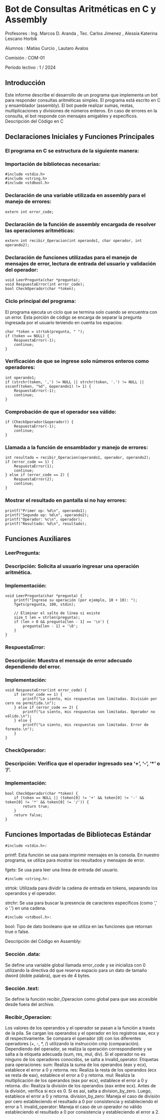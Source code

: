 # Bot de Consultas Aritméticas en C y Assembly

Profesores :  Ing. Marcos D. Aranda , Tec. Carlos Jimenez ,  Alessia Katerina Lescano Horbik

Alumnos : Matías Curcio , Lautaro Avalos

Comisión :  COM-01

Período lectivo  : 1 / 2024 


## Introducción
Este informe describe el desarrollo de un programa que implementa un bot para responder consultas aritméticas simples. El programa está escrito en C y ensamblador (assembly). El bot puede realizar sumas, restas, multiplicaciones y divisiones de números enteros. En caso de errores en la consulta, el bot responde con mensajes amigables y específicos.
Descripción del Código en C
## Declaraciones Iniciales y Funciones Principales

### El programa en C se estructura de la siguiente manera:

### Importación de bibliotecas necesarias:
```
#include <stdio.h>
#include <string.h>
#include <stdbool.h>
```
### Declaración de una variable utilizada en assembly para el manejo de errores:
```
extern int error_code;
```
### Declaración de la función de assembly encargada de resolver las operaciones aritméticas:
```
extern int recibir_Operacion(int operando1, char operador, int operando2);
```
### Declaración de funciones utilizadas para el manejo de mensajes de error, lectura de entrada del usuario y validación del operador:
```
void LeerPregunta(char *pregunta);
void RespuestaError(int error_code);
bool CheckOperador(char *token);
```
### Ciclo principal del programa:

El programa ejecuta un ciclo que se termina solo cuando se encuentra con un error.
Esta porción de código se encarga de separar la pregunta ingresada por el usuario teniendo en cuenta los espacios:
```
char *token = strtok(pregunta, " ");
if (token == NULL) {
    RespuestaError(-1);
    continue;
}
```
### Verificación de que se ingrese solo números enteros como operadores:
```
int operando1;
if (strchr(token, ',') != NULL || strchr(token, '.') != NULL || sscanf(token, "%d", &operando1) != 1) {
    RespuestaError(-1);
    continue;
}
```
### Comprobación de que el operador sea válido:
```
if (CheckOperador(&operador)) {
    RespuestaError(-1);
    continue;
}
```
### Llamada a la función de ensamblador y manejo de errores:
```
int resultado = recibir_Operacion(operando1, operador, operando2);
if (error_code == 1) {
    RespuestaError(1);
    continue;
} else if (error_code == 2) {
    RespuestaError(2);
    continue;
}
```
### Mostrar el resultado en pantalla si no hay errores:
```
printf("Primer op: %d\n", operando1);
printf("Segundo op: %d\n", operando2);
printf("Operador: %c\n", operador);
printf("Resultado: %d\n", resultado);
```
## Funciones Auxiliares
### LeerPregunta:
### Descripción: Solicita al usuario ingresar una operación aritmética.
### Implementación:
```
void LeerPregunta(char *pregunta) {
    printf("Ingrese su operación (por ejemplo, 10 + 10): ");
    fgets(pregunta, 100, stdin);

    // Eliminar el salto de línea si existe
    size_t len = strlen(pregunta);
    if (len > 0 && pregunta[len - 1] == '\n') {
        pregunta[len - 1] = '\0';
    }
}
```
### RespuestaError:
### Descripción: Muestra el mensaje de error adecuado dependiendo del error.
### Implementación:
```
void RespuestaError(int error_code) {
    if (error_code == 1) {
        printf("Lo siento, mis respuestas son limitadas. División por cero no permitida.\n");
    } else if (error_code == 2) {
        printf("Lo siento, mis respuestas son limitadas. Operador no válido.\n");
    } else {
        printf("Lo siento, mis respuestas son limitadas. Error de formato.\n");
    }
}
```
### CheckOperador:
### Descripción: Verifica que el operador ingresado sea ‘+’, ‘-’, ‘*’ o ‘/’.
### Implementación:
```
bool CheckOperador(char *token) {
    if (token == NULL || (token[0] != '+' && token[0] != '-' && token[0] != '*' && token[0] != '/')) {
        return true;
    }
    return false;
}
```
## Funciones Importadas de Bibliotecas Estándar
```
#include <stdio.h>:
```
printf: Esta función se usa para imprimir mensajes en la consola. En nuestro programa, se utiliza para mostrar los resultados y mensajes de error.

fgets: Se usa para leer una línea de entrada del usuario.
```
#include <string.h>:
```
strtok: Utilizada para dividir la cadena de entrada en tokens, separando los operandos y el operador.

strchr: Se usa para buscar la presencia de caracteres específicos (como ',' o '.') en una cadena.
```
#include <stdbool.h>:
```
bool: Tipo de dato booleano que se utiliza en las funciones que retornan true o false.

Descripción del Código en Assembly:
### Sección .data:
Se define una variable global llamada error_code y se inicializa con 0 utilizando la directiva dd que reserva espacio para un dato de tamaño dword (doble palabra), que es de 4 bytes.
### Sección .text:
Se define la función recibir_Operacion como global para que sea accesible desde fuera del archivo.
### Recibir_Operacion:
Los valores de los operandos y el operador se pasan a la función a través de la pila.
Se cargan los operandos y el operador en los registros eax, ecx y dl respectivamente.
Se compara el operador (dl) con los diferentes operadores (+, -, *, /) utilizando la instrucción cmp (comparación).
Dependiendo del operador, se realiza la operación correspondiente y se salta a la etiqueta adecuada (sum, res, mul, div).
Si el operador no es ninguno de los operadores conocidos, se salta a invalid_operator.
Etiquetas para operaciones:
sum: Realiza la suma de los operandos (eax y ecx), establece el error a 0 y retorna.
res: Realiza la resta de los operandos (ecx se resta de eax), establece el error a 0 y retorna.
mul: Realiza la multiplicación de los operandos (eax por ecx), establece el error a 0 y retorna.
div: Realiza la división de los operandos (eax entre ecx). Antes de la división, verifica si ecx es 0. Si es así, salta a division_by_zero. Luego, establece el error a 0 y retorna.
division_by_zero: Maneja el caso de división por cero estableciendo el resultado a 0 por consistencia y estableciendo el error a 1.
invalid_operator: Maneja el caso de un operador no válido estableciendo el resultado a 0 por consistencia y estableciendo el error a 2.
